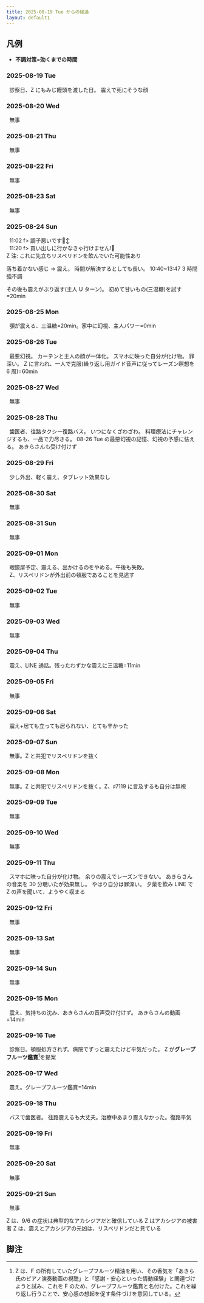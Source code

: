 ```yaml
---
title: 2025-08-19 Tue からの経過
layout: default1
---
```

## 凡例

- **不調対策**=**効くまでの時間**

### 2025-08-19 Tue
&nbsp;&nbsp;診察日、Z にもみじ饅頭を渡した日。
震えで死にそうな顔

### 2025-08-20 Wed
&nbsp;&nbsp;無事

### 2025-08-21 Thu
&nbsp;&nbsp;無事

### 2025-08-22 Fri
&nbsp;&nbsp;無事

### 2025-08-23 Sat
&nbsp;&nbsp;無事

### 2025-08-24 Sun
&nbsp;&nbsp;11:02 f> 調子悪いです🙂‍↕️  
&nbsp;&nbsp;11:20 f> 買い出しに行かなきゃ行けません!🚗  
Z 注: これに先立ちリスペリドンを飲んでいた可能性あり

落ち着かない感じ → 震え。
時間が解決するとしても長い。
10:40~13:47 3 時間強不調

その後も震えがぶり返す(主人 U ターン)。
初めて甘いもの(三温糖)を試す=20min

### 2025-08-25 Mon
&nbsp;&nbsp;顎が震える、三温糖=20min。家中に幻視、主人パワー=0min

### 2025-08-26 Tue
&nbsp;&nbsp;最悪幻視。
カーテンと主人の顔が一体化。
スマホに映った自分が化け物。
罪深い。
Z に言われ、一人で克服(繰り返し用ガイド音声に従ってレーズン瞑想を 6 周)=60min

### 2025-08-27 Wed
&nbsp;&nbsp;無事

### 2025-08-28 Thu
&nbsp;&nbsp;歯医者、往路タクシー復路バス。
いつになくざわざわ。
料理療法にチャレンジするも、一品で力尽きる。
08-26 Tue の最悪幻視の記憶、幻視の予感に怯える。
あきらさんも受け付けず

### 2025-08-29 Fri
&nbsp;&nbsp;少し外出、軽く震え、タブレット効果なし

### 2025-08-30 Sat
&nbsp;&nbsp;無事

### 2025-08-31 Sun
&nbsp;&nbsp;無事

### 2025-09-01 Mon
&nbsp;&nbsp;眼鏡屋予定、震える、出かけるのをやめる。午後も失敗。  
&nbsp;&nbsp;Z、リスペリドンが外出前の頓服であることを見逃す

### 2025-09-02 Tue
&nbsp;&nbsp;無事

### 2025-09-03 Wed
&nbsp;&nbsp;無事

### 2025-09-04 Thu
&nbsp;&nbsp;震え、LINE 通話。残ったわずかな震えに三温糖=11min

### 2025-09-05 Fri
&nbsp;&nbsp;無事

### 2025-09-06 Sat
&nbsp;&nbsp;震え+居ても立っても居られない、とても辛かった

### 2025-09-07 Sun
&nbsp;&nbsp;無事。Z と共犯でリスペリドンを抜く

### 2025-09-08 Mon
&nbsp;&nbsp;無事。Z と共犯でリスペリドンを抜く。Z、♯7119 に言及するも自分は無視

### 2025-09-09 Tue
&nbsp;&nbsp;無事

### 2025-09-10 Wed
&nbsp;&nbsp;無事

### 2025-09-11 Thu
&nbsp;&nbsp;スマホに映った自分が化け物。
余りの震えでレーズンできない。
あきらさんの音楽を 30 分聴いたが効果無し。
やはり自分は罪深い。
夕薬を飲み LINE で Z の声を聞いて、ようやく収まる

### 2025-09-12 Fri
&nbsp;&nbsp;無事

### 2025-09-13 Sat
&nbsp;&nbsp;無事

### 2025-09-14 Sun
&nbsp;&nbsp;無事

### 2025-09-15 Mon
&nbsp;&nbsp;震え、気持ちの沈み、あきらさんの音声受け付けず。
あきらさんの動画=14min

### 2025-09-16 Tue
&nbsp;&nbsp;診察日。頓服処方されず。病院でずっと震えたけど平気だった。
Z が**グレープフルーツ鑑賞**[^1]を提案

### 2025-09-17 Wed
&nbsp;&nbsp;震え。グレープフルーツ鑑賞=14min

### 2025-09-18 Thu
&nbsp;&nbsp;バスで歯医者。
往路震えるも大丈夫。治療中あまり震えなかった。復路平気

### 2025-09-19 Fri
&nbsp;&nbsp;無事

### 2025-09-20 Sat
&nbsp;&nbsp;無事

### 2025-09-21 Sun
&nbsp;&nbsp;無事

Z は、9/6 の症状は典型的なアカシジアだと確信している
Z はアカシジアの被害者
Z は、震えとアカシジアの元凶は、リスペリドンだと見ている

## 脚注

[^1]: Z は、F の所有していたグレープフルーツ精油を用い、その香気を「あきら氏のピアノ演奏動画の視聴」と「感謝・安心といった情動経験」と関連づけようと試み、これを F のため、グレープフルーツ鑑賞と名付けた。これを繰り返し行うことで、安心感の想起を促す条件づけを意図している。
